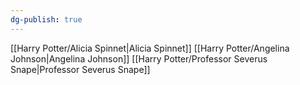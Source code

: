 ```yaml
---
dg-publish: true
---
```

[[Harry Potter/Alicia Spinnet\|Alicia Spinnet]]
[[Harry Potter/Angelina Johnson\|Angelina Johnson]]
[[Harry Potter/Professor Severus Snape\|Professor Severus Snape]]
